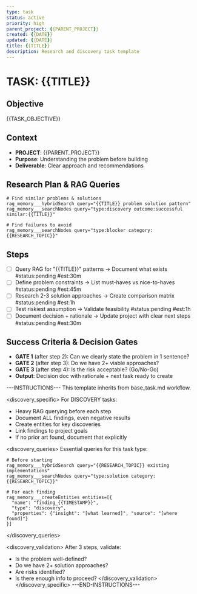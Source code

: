 ```yaml
---
type: task
status: active
priority: high
parent_project: {{PARENT_PROJECT}}
created: {{DATE}}
updated: {{DATE}}
title: {{TITLE}}
description: Research and discovery task template
---
```


# TASK: {{TITLE}}

## Objective
{{TASK_OBJECTIVE}}

## Context
- **PROJECT**: {{PARENT_PROJECT}}
- **Purpose**: Understanding the problem before building
- **Deliverable**: Clear approach and recommendations

## Research Plan & RAG Queries
```
# Find similar problems & solutions
rag_memory___hybridSearch query="{{TITLE}} problem solution pattern"
rag_memory___searchNodes query="type:discovery outcome:successful similar:{{TITLE}}"

# Find failures to avoid
rag_memory___searchNodes query="type:blocker category:{{RESEARCH_TOPIC}}"
```

## Steps
- [ ] Query RAG for "{{TITLE}}" patterns → Document what exists #status:pending #est:30m
- [ ] Define problem constraints → List must-haves vs nice-to-haves #status:pending #est:45m
- [ ] Research 2-3 solution approaches → Create comparison matrix #status:pending #est:1h
- [ ] Test riskiest assumption → Validate feasibility #status:pending #est:1h
- [ ] Document decision + rationale → Update project with clear next steps #status:pending #est:30m

## Success Criteria & Decision Gates
- **GATE 1** (after step 2): Can we clearly state the problem in 1 sentence?
- **GATE 2** (after step 3): Do we have 2+ viable approaches?
- **GATE 3** (after step 4): Is the risk acceptable? (Go/No-Go)
- **Output**: Decision doc with rationale + next task ready to create

---INSTRUCTIONS---
This template inherits from base_task.md workflow.

<discovery_specific>
For DISCOVERY tasks:
- Heavy RAG querying before each step
- Document ALL findings, even negative results
- Create entities for key discoveries
- Link findings to project goals
- If no prior art found, document that explicitly

<discovery_queries>
Essential queries for this task type:
```
# Before starting
rag_memory___hybridSearch query="{{RESEARCH_TOPIC}} existing implementations"
rag_memory___searchNodes query="type:solution category:{{RESEARCH_TOPIC}}"

# For each finding
rag_memory___createEntities entities=[{
  "name": "finding_{{TIMESTAMP}}",
  "type": "discovery",
  "properties": {"insight": "[what learned]", "source": "[where found]"}
}]
```
</discovery_queries>

<discovery_validation>
After 3 steps, validate:
- Is the problem well-defined?
- Do we have 2+ solution approaches?
- Are risks identified?
- Is there enough info to proceed?
</discovery_validation>
</discovery_specific>
---END-INSTRUCTIONS---